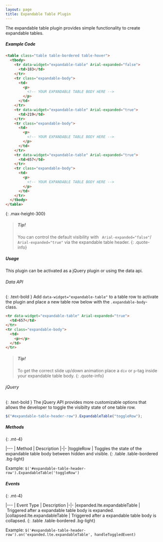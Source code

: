 ```yaml
---
layout: page
title: Expandable Table Plugin
---
```


The expandable table plugin provides simple functionality to create expandable tables.

##### Example Code

```html
<table class="table table-bordered table-hover">
  <tbody>
    <tr data-widget="expandable-table" Arial-expanded="false">
      <td>183</td>
    </tr>
    <tr class="expandable-body">
      <td>
        <p>
          <!-- YOUR EXPANDABLE TABLE BODY HERE -->
        </p>
      </td>
    </tr>
    <tr data-widget="expandable-table" Arial-expanded="true">
      <td>219</td>
    </tr>
    <tr class="expandable-body">
      <td>
        <p>
          <!-- YOUR EXPANDABLE TABLE BODY HERE -->
        </p>
      </td>
    </tr>
    <tr data-widget="expandable-table" Arial-expanded="true">
      <td>657</td>
    </tr>
    <tr class="expandable-body">
      <td>
        <p>
          <!-- YOUR EXPANDABLE TABLE BODY HERE -->
        </p>
      </td>
    </tr>
  </tbody>
</table>
```

{: .max-height-300}

> ##### Tip!
>
> You can control the default visibility with ` Arial-expanded="false"`/` Arial-expanded="true"` via the expandable table header.
> {: .quote-info}

##### Usage

This plugin can be activated as a jQuery plugin or using the data api.

###### Data API

{: .text-bold }
Add `data-widget="expandable-table"` to a table row to activate the plugin and place a new table row below with the `.expandable-body`-class.

```html
<tr data-widget="expandable-table" Arial-expanded="true">
  <td>657</td>
</tr>
<tr class="expandable-body">
  <td>
    <p></p>
  </td>
</tr>
```

> ##### Tip!
>
> To get the correct slide up/down animation place a `div` or `p`-tag inside your expandable table body.
> {: .quote-info}

###### jQuery

{: .text-bold }
The jQuery API provides more customizable options that allows the developer to toggle the visibilty state of one table row.

```js
$("#expandable-table-header-row").ExpandableTable("toggleRow");
```

##### Methods

{: .mt-4}

|---
| Method | Description
|-|-
|toggleRow | Toggles the state of the expandable table body between hidden and visible.
{: .table .table-bordered .bg-light}

Example: `$('#expandable-table-header-row').ExpandableTable('toggleRow')`

##### Events

{: .mt-4}

|---
| Event Type | Description
|-|-
|expanded.lte.expandableTable | Triggered after a expandable table body is expanded.
|collapsed.lte.expandableTable | Triggered after a expandable table body is collapsed.
{: .table .table-bordered .bg-light}

Example: `$('#expandable-table-header-row').on('expanded.lte.expandableTable', handleToggledEvent)`
